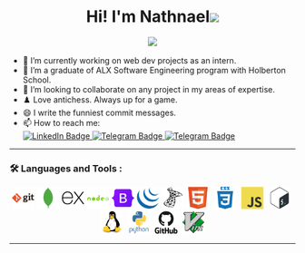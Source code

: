 <h1 align="center">Hi! I'm Nathnael<img src="https://media.giphy.com/media/hvRJCLFzcasrR4ia7z/giphy.gif" width="35"></h1>
<p align="center">
  <a href="https://github.com/nathnaeltk"><img src="https://readme-typing-svg.herokuapp.com?font=Time+New+Roman&color=%23C8BE25&size=25&center=true&vCenter=true&width=600&height=100&lines=Software+Engineering+Student;Web+Developer;Software+Engineer;UI/UX+Design"></a>
</p>



- 🔭 I’m currently working on web dev projects as an intern.
- 🌱 I’m a graduate of ALX Software Engineering program with Holberton School.
- 👯 I’m looking to collaborate on any project in my areas of expertise.
- ♟️ Love antichess. Always up for a game.
- 😄 I write the funniest commit messages.
- :mailbox: How to reach me: <div id="badges">
  <a href="https://www.linkedin.com/in/nathnaeltk">
    <img src="https://img.shields.io/badge/LinkedIn-blue?style=for-the-badge&logo=linkedin&logoColor=white" alt="LinkedIn Badge"/>
  </a>
  <a href="https://t.me/nate23t">
    <img src="https://img.shields.io/badge/Telegram-blue?style=for-the-badge&logo=telegram&logoColor=white" alt="Telegram Badge"/>
  </a>
  <a href="https://twitter.com/nate23t">
   <img src="https://img.shields.io/badge/Twitter-blue?style=for-the-badge&logo=twitter&logoColor=white" alt="Telegram Badge"/>
  </a>
</div>

---

### :hammer_and_wrench: Languages and Tools :

<div align="center">
  <img src="https://github.com/devicons/devicon/blob/master/icons/git/git-original-wordmark.svg" title="Git" **alt="Git" width="40" height="40"/>
  <img src="https://github.com/devicons/devicon/blob/master/icons/mongodb/mongodb-plain.svg" title="MongoDB" **alt="MongoDB" width="40" height="40"/>
  <img src="https://github.com/devicons/devicon/blob/master/icons/express/express-original.svg" title="ExpressJS" **alt="ExpressJS" width="40" height="40"/>
 <img src="https://github.com/devicons/devicon/blob/master/icons/nodejs/nodejs-plain-wordmark.svg" title="NodeJS" **alt="NodeJS" width="40" height="40"/>
  <img src="https://github.com/devicons/devicon/blob/master/icons/bootstrap/bootstrap-original.svg" title="Bootstrap" **alt="Bootstrap" width="40" height="40"/>
  <img src="https://github.com/devicons/devicon/blob/master/icons/jquery/jquery-original.svg" title="Jquery" **alt="Jquery" width="40" height="40"/>
  <img src="https://github.com/devicons/devicon/blob/master/icons/microsoftsqlserver/microsoftsqlserver-plain.svg" title="MSSQLServer" **alt="MSSQLServer" width="40" height="40"/>
  <img src="https://github.com/devicons/devicon/blob/master/icons/html5/html5-original.svg" title="HTML5" alt="HTML" width="40" height="40"/>&nbsp;
  <img src="https://github.com/devicons/devicon/blob/master/icons/css3/css3-plain-wordmark.svg"  title="CSS3" alt="CSS" width="40" height="40"/>&nbsp;
  <img src="https://github.com/devicons/devicon/blob/master/icons/javascript/javascript-original.svg" title="JavaScript" alt="JavaScript" width="40" height="40"/>&nbsp;
  <img src="https://github.com/devicons/devicon/blob/master/icons/bash/bash-original.svg" title="Bash" alt="Bash" width="40" height="40"/>&nbsp;
  <img src="https://github.com/devicons/devicon/blob/master/icons/linux/linux-original.svg" title="Linux" alt="Linux" width="40" height="40"/>&nbsp;
  <img src="https://github.com/devicons/devicon/blob/master/icons/python/python-original-wordmark.svg" title="Python" alt="Python" width="40" height="40"/>&nbsp;
  <img src="https://github.com/devicons/devicon/blob/master/icons/github/github-original-wordmark.svg" title="Github" alt="Github" width="40" height="40"/>&nbsp;
  <img src="https://github.com/devicons/devicon/blob/master/icons/vim/vim-original.svg" title="Vim" **alt="Vim" width="40" height="40"/>
</div>


---
